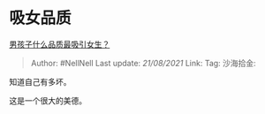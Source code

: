 # 吸女品质
[男孩子什么品质最吸引女生？](https://www.zhihu.com/question/21217244/answer/606968250)

> Author: #NellNell
> Last update: *21/08/2021*
> Link:
> Tag:
> 沙海拾金:

知道自己有多坏。

这是一个很大的美德。

